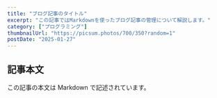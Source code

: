 ```yaml
---
title: "ブログ記事のタイトル"
excerpt: "この記事ではMarkdownを使ったブログ記事の管理について解説します。"
category: ["プログラミング"]
thumbnailUrl: "https://picsum.photos/700/350?random=1"
postDate: "2025-01-27"
---
```


## 記事本文

この記事の本文は Markdown で記述されています。
